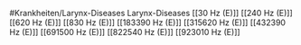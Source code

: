 #Krankheiten/Larynx-Diseases
Larynx-Diseases
[[30 Hz (E)]]
[[240 Hz (E)]]
[[620 Hz (E)]]
[[830 Hz (E)]]
[[183390 Hz (E)]]
[[315620 Hz (E)]]
[[432390 Hz (E)]]
[[691500 Hz (E)]]
[[822540 Hz (E)]]
[[923010 Hz (E)]]